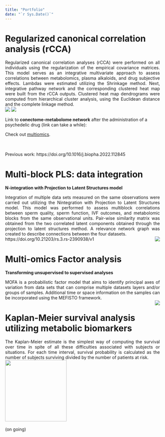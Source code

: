 ```yaml
---
title: "Portfolio"
date: "`r Sys.Date()`"
---
```


# Regularized canonical correlation analysis (rCCA)
<div style="text-align: justify">Regularized canonical correlation analyses (rCCA) were performed on all individuals using the regularization of the empirical covariance matrices. This model serves as an integrative multivariate approach to assess correlations between metabolomics, plasma alkaloids, and drug subjective effects. Lambdas were estimated utilizing the Shrinkage method. Next, integrative pathway network and the corresponding clustered heat map were built from the rCCA outputs. Clustered heat map dendrograms were computed from hierarchical cluster analysis, using the Euclidean distance and the complete linkage method.</div><img src="/images/circos_plot.png" /> <img src="/images/heatmap.png" />

Link to **conectome-metabolome network** after the administration of a psychedelic drug (link can take a while):</div>
<p>Check out <a href="https://metabolomeconnectome.netlify.app/" target="_blank">multiomics</a>.</p>
<br />
<br />
Previous work:
https://doi.org/10.1016/j.biopha.2022.112845

# Multi-block PLS: data integration
**N-integration with Projection to Latent Structures model**
<br />
<div style="text-align: justify">Integration of multiple data sets measured on the same observations were carried out utilizing the Nintegration with Projection to Latent Structures model. This model was performed to assess multiblock correlations between sperm quality, sperm function, IVF outcomes, and metabolomic blocks from the same observational units. Pair-wise similarity matrix was obtained from the two correlated latent components obtained through the projection to latent structures method. A relevance network graph was created to describe connections between the four datasets.</div> <img src="/images/multiblockPLS.png" align="right" />
https://doi.org/10.21203/rs.3.rs-2390938/v1

# Multi-omics Factor analysis
**Transforming unsupervised to supervised analyses**
<br />
<div style="text-align: justify">MOFA is a probabilistic factor model that aims to identify principal axes of variation from data sets that can comprise multiple datasets layers and/or groups of samples. Additional time or space information on the samples can be incorporated using the MEFISTO framework.</div> <img src="/images/Planet_plot_blur.png" align="right" />

# Kaplan-Meier survival analysis utilizing metabolic biomarkers
<div style="text-align: justify"> The Kaplan-Meier estimate is the simplest way of computing the survival over time in spite of all these difficulties associated with subjects or situations. For each time interval, survival probability is calculated as the number of subjects surviving divided by the number of patients at risk.</div>

<img src="/images/kp.png" height=200 />

<br />
<br />
(on going)

